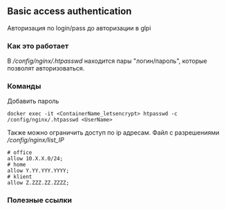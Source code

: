## Basic access authentication
Авторизация по login/pass до авторизации в glpi

### Как это работает
В */config/nginx/.htpasswd* находится пары "логин/пароль", которые позволят авторизоваться.

### Команды
Добавить пароль 
```
docker exec -it <ContainerName_letsencrypt> htpasswd -c /config/nginx/.htpasswd <UserName>
```
Также можно ограничить доступ по ip адресам.
Файл с разрешениями */config/nginx/list_IP*
```
# office
allow 10.X.X.0/24;
# home
allow Y.YY.YYY.YYYY;
# klient
allow Z.ZZZ.ZZ.ZZZZ;
```

### Полезные ссылки
